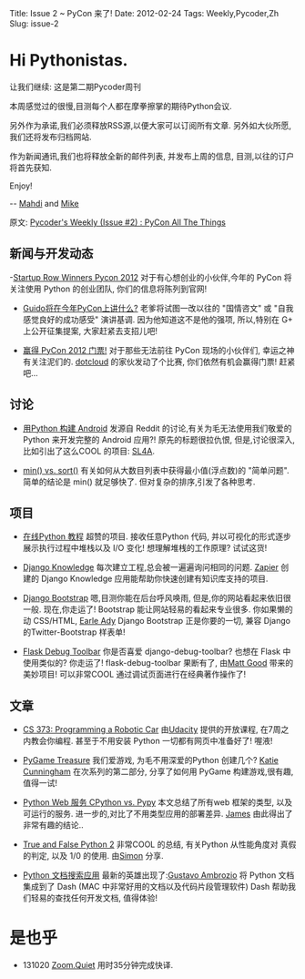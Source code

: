 Title: Issue 2 ~ PyCon 来了! 
Date: 2012-02-24 
Tags: Weekly,Pycoder,Zh 
Slug: issue-2 
# Hi Pythonistas. 

让我们继续:
这是第二期Pycoder周刊

本周感觉过的很慢,目测每个人都在摩拳擦掌的期待Python会议. 

另外作为承诺,我们必须释放RSS源,以便大家可以订阅所有文章.
另外如大伙所愿, 我们还将发布归档网站.

作为新闻通讯,我们也将释放全新的邮件列表,
并发布上周的信息,
目测,以往的订户将首先获知.



Enjoy!


--
[Mahdi](https://twitter.com/#!/myusuf3) and [Mike](https://twitter.com/#!/mgrouchy)

原文: [Pycoder's Weekly (Issue #2) : PyCon All The Things](http://us4.campaign-archive2.com/?u=9735795484d2e4c204da82a29&id=790318f521)

## 新闻与开发动态

-[Startup Row Winners Pycon 2012](http://pycon.blogspot.com/2012/02/startup-row-winners-for-pycon-2012.html)
对于有心想创业的小伙伴,今年的 PyCon 将关注使用 Python 的创业团队,
你们的信息将陈列到官网!

- [Guido将在今年PyCon上讲什么?](https://plus.google.com/115212051037621986145/posts/P8XZ5Zxvpxk)
老爹将试图一改以往的 "国情咨文" 或 "自我感觉良好的成功感受" 演讲基调.
因为他知道这不是他的强项, 所以,特别在 G+ 上公开征集提案,
大家赶紧去支招儿吧!


- [赢得 PyCon 2012 门票!](http://blog.dotcloud.com/win-tickets-to-pycon-2012)
对于那些无法前往 PyCon 现场的小伙伴们,
幸运之神有关注泥们的.
[dotcloud](https://twitter.com/#!/dot_cloud)
的家伙发动了个比赛, 你们依然有机会赢得门票! 赶紧吧...


## 讨论

- [用Python 构建 Android](http://www.reddit.com/r/Python/comments/pyq1p/python_used_to_make_full_apps_for_android/)
发源自 Reddit 的讨论,有关为毛无法使用我们敬爱的Python 来开发完整的 Android 应用?!
原先的标题很拉仇恨, 但是,讨论很深入,比如引出了这么COOL 的项目:
[SL4A](http://code.google.com/p/android-scripting/).


- [min() vs. sort()](http://www.reddit.com/r/Python/comments/q2f4c/min_vs_sort_and_then_list0/)
有关如何从大数目列表中获得最小值(浮点数)的 "简单问题".
简单的结论是 min() 就足够快了.
但对复杂的排序,引发了各种思考.



## 项目

- [在线Python 教程](http://people.csail.mit.edu/pgbovine/python/tutor.html#mode=edit)
超赞的项目.
接收任意Python 代码,
并以可视化的形式逐步展示执行过程中堆栈以及 I/O 变化!
想理解堆桟的工作原理? 试试这货!


- [Django Knowledge](https://github.com/zapier/django-knowledge)
每次建立工程,总会被一遍遍询问相同的问题.
[Zapier](https://twitter.com/#!/zapier)
创建的 Django Knowledge 应用能帮助你快速创建有知识库支持的项目.

- [Django Bootstrap](https://github.com/earle/django-bootstrap)
嗯,目测你能在后台呼风唤雨, 但是,你的网站看起来依旧很一般.
现在,你走运了!
Bootstrap 能让网站轻易的看起来专业很多.
你如果懒的动 CSS/HTML, 
[Earle Ady](https://github.com/earle)
Django Bootstrap 正是你要的一切, 兼容 Django 的Twitter-Bootstrap 样表单!


- [Flask Debug Toolbar](https://github.com/mgood/flask-debugtoolbar)
你是否喜爱 django-debug-toolbar?
也想在 Flask 中使用类似的?
你走运了!
flask-debug-toolbar 果断有了,
由[Matt Good](https://github.com/mgood) 带来的美妙项目!
可以非常COOL 通过调试页面进行在经典著作操作了!


## 文章


- [CS 373: Programming a Robotic Car](http://www.udacity.com/overview/Course/cs373)
由[Udacity](http://www.udacity.com/)
提供的开放课程, 在7周之内教会你编程.
甚至于不用安装 Python 一切都有网页中准备好了!
喔液!


- [PyGame Treasure](http://therealkatie.net/blog/2012/feb/20/pygame-treasure/)
我们爱游戏, 为毛不用深爱的Python 创建几个?
[Katie Cunningham](https://twitter.com/#!/kcunning)
在次系列的第二部分,
分享了如何用 PyGame 构建游戏,很有趣,值得一试!

- [Python Web 服务 CPython vs. Pypy](http://casbon.me/what-will-pypy-do-for-your-website-benchmarki)
本文总结了所有web 框架的类型,
以及可运行的服务.
进一步的,对比了不用类型应用的部署差异.
[James](https://twitter.com/#!/casualbon)
由此得出了非常有趣的结论..


- [True and False Python 2](http://aboutsimon.com/2012/02/22/whats-up-with-true-and-false-in-python-2/)
非常COOL 的总结,
有关Python 从性能角度对 真假的判定, 以及 1/0 的使用.
由[Simon](http://aboutsimon.com/about/) 分享.

- [Python 文档搜索应用](http://blog.codecropper.com/2012/02/pythons-documentation-at-your-fingertips/)
最新的英雄出现了:[Gustavo Ambrozio](https://github.com/gpambrozio)
将 Python 文档集成到了 Dash (MAC 中非常好用的文档以及代码片段管理软件)
Dash 帮助我们轻易的查找任何开发文档, 值得体验!

# 是也乎

- 131020 [Zoom.Quiet](http://zoomquiet.org/) 用时35分钟完成快译.
